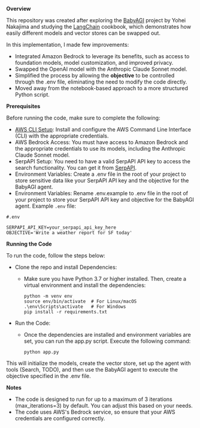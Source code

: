 **Overview**

This repository was created after exploring the [BabyAGI](https://github.com/yoheinakajima/babyagi) project by Yohei Nakajima and studying the [LangChain](https://github.com/langchain-ai/langchain/blob/master/cookbook/baby_agi.ipynb?ref=blog.langchain.dev) cookbook, which demonstrates how easily different models and vector stores can be swapped out. 

In this implementation, I made few improvements:
  -  Integrated Amazon Bedrock to leverage its benefits, such as access to foundation models, model customization, and improved privacy.
  -  Swapped the OpenAI model with the Anthropic Claude Sonnet model.
  -  Simplified the process by allowing the **objective** to be controlled through the .env file, eliminating the need to modify the code directly.
  -  Moved away from the notebook-based approach to a more structured Python script.

**Prerequisites**

Before running the code, make sure to complete the following:
  - [AWS CLI Setup](https://docs.aws.amazon.com/cli/latest/userguide/getting-started-install.html): Install and configure the AWS Command Line Interface (CLI) with the appropriate credentials.
  - AWS Bedrock Access: You must have access to Amazon Bedrock and the appropriate credentials to use its models, including the Anthropic Claude Sonnet model.
  - SerpAPI Setup: You need to have a valid SerpAPI API key to access the search functionality. You can get it from [SerpAPI](https://serpapi.com/).
  - Environment Variables: Create a .env file in the root of your project to store sensitive data like your SerpAPI API key and the objective for the BabyAGI agent.
  - Environment Variables: Rename .env.example to .env file in the root of your project to store your SerpAPI API key and objective for the BabyAGI agent.
    Example `.env` file:

```.env
#.env

SERPAPI_API_KEY=your_serpapi_api_key_here
OBJECTIVE='Write a weather report for SF today'
```
**Running the Code**

To run the code, follow the steps below:

- Clone the repo and install Dependencies:

    - Make sure you have Python 3.7 or higher installed. Then, create a virtual environment and install the dependencies:
      
      ```
      python -m venv env
      source env/bin/activate  # For Linux/macOS
      .\env\Scripts\activate   # For Windows
      pip install -r requirements.txt
      ```
- Run the Code:

  -  Once the dependencies are installed and environment variables are set, you can run the app.py script. Execute the following command:
    
      ```python app.py```
     
This will initialize the models, create the vector store, set up the agent with tools (Search, TODO), and then use the BabyAGI agent to execute the objective specified in the .env file.

**Notes**
-  The code is designed to run for up to a maximum of 3 iterations (max_iterations=3) by default. You can adjust this based on your needs.
-  The code uses AWS's Bedrock service, so ensure that your AWS credentials are configured correctly.

